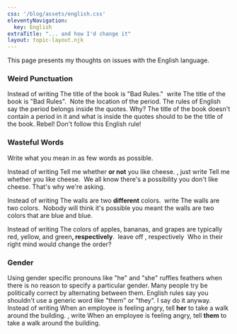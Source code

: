 ```yaml
---
css: '/blog/assets/english.css'
eleventyNavigation:
  key: English
extraTitle: "... and how I'd change it"
layout: topic-layout.njk
---
```


This page presents my thoughts on issues with the English language.

### Weird Punctuation

Instead of writing
<span class="bordered">
The title of the book is "Bad Rules."
</span>
&nbsp;write
<span class="bordered">
The title of the book is "Bad Rules".
</span>
&nbsp;Note the location of the period.
The rules of English say the period belongs inside the quotes. Why?
The title of the book doesn't contain a period in it
and what is inside the quotes should to be the title of the book.
Rebel! Don't follow this English rule!

### Wasteful Words

Write what you mean in as few words as possible.

Instead of writing
<span class="bordered">
Tell me whether <b>or not</b> you like cheese.
</span>,
just write
<span class="bordered">
Tell me whether you like cheese.
</span>
&nbsp;We all know there's a possibility you don't like cheese.
That's why we're asking.

Instead of writing
<span class="bordered">
The walls are two <b>different</b> colors.
</span>
&nbsp;write
<span class="bordered">
The walls are two colors.
</span>
&nbsp;Nobody will think it's possible you meant
the walls are two colors that are blue and blue.

Instead of writing
<span class="bordered">
The colors of apples, bananas, and grapes are
typically red, yellow, and green<b>, respectively</b>.
</span>
&nbsp;leave off
<span class="bordered">
, respectively
</span>
&nbsp;Who in their right mind would change the order?

### Gender

Using gender specific pronouns like "he" and "she" ruffles feathers
when there is no reason to specify a particular gender.
Many people try be politically correct by alternating between them.
English rules say you shouldn't use a generic word like "them" or "they".
I say do it anyway. Instead of writing
<span class="bordered">
When an employee is feeling angry,
tell <b>her</b> to take a walk around the building.
</span>,
write
<span class="bordered">
When an employee is feeling angry,
tell <b>them</b> to take a walk around the building.
</span>
